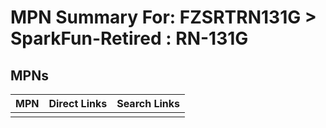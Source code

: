 



# MPN Summary For: FZSRTRN131G > SparkFun-Retired : RN-131G

## MPNs
  

|MPN|Direct Links|Search Links|
| :--- | :--- | :--- |
||||
